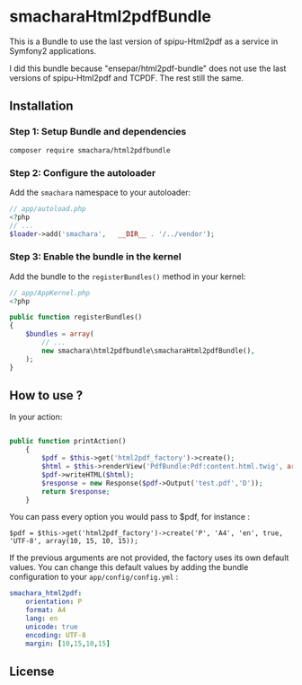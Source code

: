 smacharaHtml2pdfBundle
=======================

This is a Bundle to use the last version of spipu-Html2pdf as a service in Symfony2 applications.

I did this bundle because "ensepar/html2pdf-bundle" does not use the last versions of spipu-Html2pdf and TCPDF. The rest still the same.

Installation
------------
### Step 1: Setup Bundle and dependencies
```
composer require smachara/html2pdfbundle
```

### Step 2: Configure the autoloader

Add the `smachara` namespace to your autoloader:

``` php
// app/autoload.php
<?php
// ...
$loader->add('smachara',   __DIR__ . '/../vendor');
```

### Step 3: Enable the bundle in the kernel

Add the bundle to the `registerBundles()` method in your kernel:

``` php
// app/AppKernel.php
<?php

public function registerBundles()
{
    $bundles = array(
        // ...
        new smachara\html2pdfbundle\smacharaHtml2pdfBundle(),
    );
}
```

How to use ?
------------

In your action:

```php

public function printAction()
    {
        $pdf = $this->get('html2pdf_factory')->create();
        $html = $this->renderView('PdfBundle:Pdf:content.html.twig', array( 'preview' => false));
        $pdf->writeHTML($html);
        $response = new Response($pdf->Output('test.pdf','D'));
        return $response;
    }
```

You can pass every option you would pass to $pdf, for instance :

```
$pdf = $this->get('html2pdf_factory')->create('P', 'A4', 'en', true, 'UTF-8', array(10, 15, 10, 15));
```

If the previous arguments are not provided, the factory uses its own default values. You can
change this default values by adding the bundle configuration to your `app/config/config.yml` :

```yml
smachara_html2pdf:
    orientation: P
    format: A4
    lang: en
    unicode: true
    encoding: UTF-8
    margin: [10,15,10,15]
```

License
-------
